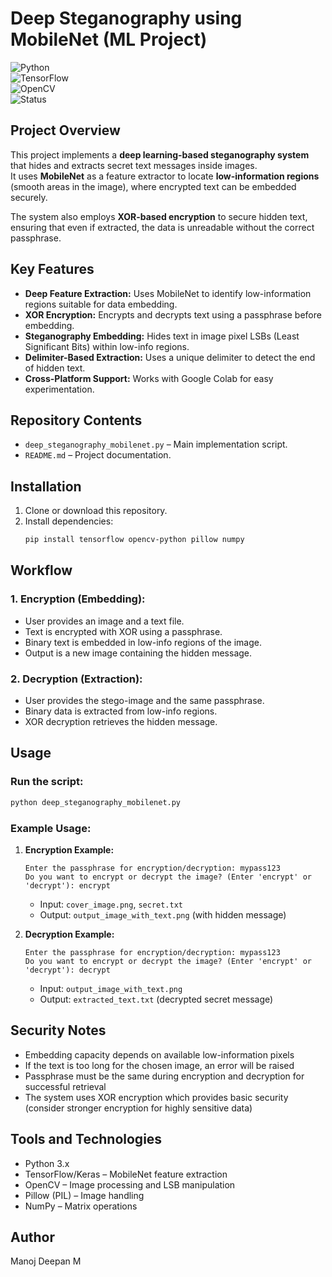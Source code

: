 # Deep Steganography using MobileNet (ML Project)

![Python](https://img.shields.io/badge/Python-3.x-blue.svg)  
![TensorFlow](https://img.shields.io/badge/TensorFlow-DeepLearning-orange.svg)  
![OpenCV](https://img.shields.io/badge/OpenCV-ImageProcessing-green.svg)  
![Status](https://img.shields.io/badge/Status-Active-success.svg)

## Project Overview
This project implements a **deep learning-based steganography system** that hides and extracts secret text messages inside images.  
It uses **MobileNet** as a feature extractor to locate **low-information regions** (smooth areas in the image), where encrypted text can be embedded securely.

The system also employs **XOR-based encryption** to secure hidden text, ensuring that even if extracted, the data is unreadable without the correct passphrase.

## Key Features
- **Deep Feature Extraction:** Uses MobileNet to identify low-information regions suitable for data embedding.
- **XOR Encryption:** Encrypts and decrypts text using a passphrase before embedding.
- **Steganography Embedding:** Hides text in image pixel LSBs (Least Significant Bits) within low-info regions.
- **Delimiter-Based Extraction:** Uses a unique delimiter to detect the end of hidden text.
- **Cross-Platform Support:** Works with Google Colab for easy experimentation.

## Repository Contents
- `deep_steganography_mobilenet.py` – Main implementation script.
- `README.md` – Project documentation.

## Installation

1. Clone or download this repository.
2. Install dependencies:
   ```bash
   pip install tensorflow opencv-python pillow numpy
   ```

## Workflow

### 1. Encryption (Embedding):
   - User provides an image and a text file.
   - Text is encrypted with XOR using a passphrase.
   - Binary text is embedded in low-info regions of the image.
   - Output is a new image containing the hidden message.

### 2. Decryption (Extraction):
   - User provides the stego-image and the same passphrase.
   - Binary data is extracted from low-info regions.
   - XOR decryption retrieves the hidden message.

## Usage

### Run the script:
```bash
python deep_steganography_mobilenet.py
```

### Example Usage:

1. **Encryption Example:**
   ```
   Enter the passphrase for encryption/decryption: mypass123
   Do you want to encrypt or decrypt the image? (Enter 'encrypt' or 'decrypt'): encrypt
   ```
   - Input: `cover_image.png`, `secret.txt`
   - Output: `output_image_with_text.png` (with hidden message)

2. **Decryption Example:**
   ```
   Enter the passphrase for encryption/decryption: mypass123
   Do you want to encrypt or decrypt the image? (Enter 'encrypt' or 'decrypt'): decrypt
   ```
   - Input: `output_image_with_text.png`
   - Output: `extracted_text.txt` (decrypted secret message)

## Security Notes
- Embedding capacity depends on available low-information pixels
- If the text is too long for the chosen image, an error will be raised
- Passphrase must be the same during encryption and decryption for successful retrieval
- The system uses XOR encryption which provides basic security (consider stronger encryption for highly sensitive data)

## Tools and Technologies
- Python 3.x
- TensorFlow/Keras – MobileNet feature extraction
- OpenCV – Image processing and LSB manipulation
- Pillow (PIL) – Image handling
- NumPy – Matrix operations


## Author
Manoj Deepan M

